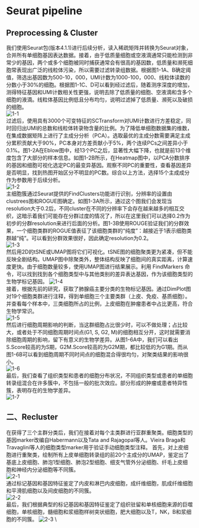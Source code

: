 # Seurat pipeline
## Preprocessing & Cluster
我们使用Seurat包(版本4.1.1)进行后续分析，读入稀疏矩阵并转换为Seurat对象，合并所有单细胞基因表达数据。接着，由于低质量细胞或空液滴通常只能检测到非常少的基因，两个或多个细胞被同时捕获通常会有很高的基因数，低质量和濒死细胞常表现出广泛的线粒体污染，所以需要过滤转录组数据。根据图1-1A、B确定阈值，筛选出基因数为500-10，000，UMI计数为1000-100，000、线粒体读数的分数小于30%的细胞。根据图1-1C、D可以看到经过滤后，随着测序深度的增加，测得特征基因和UMI计数相关性更强，说明去除了低质量的细胞、空液滴和含多个细胞的液滴。线粒体基因比例低且分布均匀，说明过滤掉了低质量、濒死以及破损的细胞。 \
![1-1](https://github.com/MoonlightFansty/scRNA/blob/main/Seurat/Figures/1-1.png) \
过滤后，使用具有3000个可变特征的SCTransform对UMI计数进行方差稳定，同时回归出UMI的总数和线粒体转录物含量的比例。为了降低单细胞数据集的维数，在集成数据矩阵上进行了主成分分析（PCA）。选取最优的主成分数需要满足主成分累积贡献大于90%，PC本身对方差贡献小于5%，两个连续PCs之间差异小于0.1%。图1-2A在Eblow图中，经13个PC之后，显著性大幅下降，也就是前13个维度包含了大部分的样本信息。如图1-2B所示，在Heatmap图中，以PCA分数排序的基因和细胞可视化选定PC的最变异基因。观察不同PC的重要性，查看基因差异是否明显，找到热图开始区分不明显的PC数。综合以上方法，选择15个主成成分作为参数用于后续分析。 \
![1-2](https://github.com/MoonlightFansty/scRNA/blob/main/Seurat/Figures/1-2.png) \
主细胞簇通过Seurat提供的FindClusters功能进行识别，分辨率的设置由clustrees图和ROGUE图确定。如图1-3A所示，通过这个图我们会发现当resolution大于0.2后，不同cluster在不同的分辨率下会存在越来越多的相互交织，这暗示着我们可能存在分群过度的情况了，所以在这里我们可以选择0.2作为初步的分群resolution来进行后面的分析。图1-3B使用ROUGE验证我们的分群效果，一个细胞类群的ROGUE值表征了该细胞类群的“纯度”：越接近于1表示细胞类群越“纯”。可以看到分群效果很好，因此确定resolution为0.2。 \
![1-3](https://github.com/MoonlightFansty/scRNA/blob/main/Seurat/Figures/1-3.png) \
然后用2D的tSNE或UMAP图将它们可视化。tSNE图的细胞聚类更为紧凑，但不能反映全剧结构。UMAP图中除聚类外，整体结构反映了细胞间的真实距离，计算速度更快。由于细胞数量较多，使用UMAP图进行结果展示。利用 FindMarkers 命令，可以找到找到各个细胞类型中与其他类别的差异表达基因，作为该细胞类型的生物学标记基因。
![1-4](https://github.com/MoonlightFansty/scRNA/blob/main/Seurat/Figures/1-4.png) \
接着，根据先前的研究，获取了肺腺癌主要分类的生物标记基因。通过DimPlot图对19个细胞类群进行注释，得到单细胞三个主要类群（上皮、免疫、基质细胞）。并查看每个样本中，三类细胞所占的比例，上皮细胞在肿瘤患者中占比更高，符合生物学常识。 \
![1-5](https://github.com/MoonlightFansty/scRNA/blob/main/Seurat/Figures/1-5.png) \
然后进行细胞周期影响的判断，当这群细胞占比很少时，可以不做处理；占比较大，或者处于不同细胞周期时间点(G1, S, G2, M)的细胞相互分开，这时就需要消除细胞周期的影响，留下有意义的生物学差异。从图1-6A中，我们可以看出S.Score较高的为S期，G2M.Score较高的为G2M期，都比较低的为G1期。而从图1-6B可以看到细胞周期不同时间点的细胞混合得很均匀，对聚类结果的影响很小。 \
![1-6](https://github.com/MoonlightFansty/scRNA/blob/main/Seurat/Figures/1-6.png) \
最后，我们查看了组织类型和患者的细胞分布状况，不同组织类型或患者的单细胞转录组混合在许多簇中，不包括一般的批次效应。部分形成的肿瘤或患者特异性簇，表明存在的生物学差异。 \
![1-7](https://github.com/MoonlightFansty/scRNA/blob/main/Seurat/Figures/1-7.png)

## 二、Recluster
在获得了三个主群分类后，我们在接着对每个主类群进行亚群重聚类。细胞类型的基因marker改编自Habermann以及Tata and Rajagopal等人。Vieira Braga和Travaglini等人的细胞类型marker用于验证手动细胞类型注释。
首先，对上皮细胞进行重聚类，绘制所有上皮单细胞转录组的前20个主成分的UMAP，鉴定出了基底上皮细胞、肺泡1型细胞、肺泡2型细胞、细支气管外分泌细胞、纤毛上皮细胞和神经内分泌细胞等不同簇。 \
![2-1](https://github.com/MoonlightFansty/scRNA/blob/main/Seurat/Figures/1-8.png) \
通过标记基因和基因特征鉴定了内皮和淋巴内皮细胞，成纤维细胞，肌成纤维细胞和平滑肌细胞以及间皮细胞的不同簇。 \
![2-2](https://github.com/MoonlightFansty/scRNA/blob/main/Seurat/Figures/1-9.png) \
最后，我们根据典型的标记基因和基因特征鉴定了组织驻留和单核细胞来源的巨噬细胞，单核细胞，髓细胞和浆细胞样树突状细胞，肥大细胞以及T，NK，B和浆细胞的不同簇。
![2-3](https://github.com/MoonlightFansty/scRNA/blob/main/Seurat/Figures/1-10.png) \

